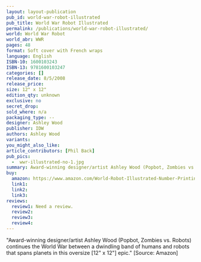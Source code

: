 ```yaml
---
layout: layout-publication
pub_id: world-war-robot-illustrated
pub_title: World War Robot Illustrated
permalink: /publications/world-war-robot-illustrated/
world: World War Robot
world_abr: WWR
pages: 48
format: Soft cover with French wraps
language: English
ISBN-10: 1600103243
ISBN-13: 9781600103247
categories: []
release_date: 8/5/2008
release_price: 
size: 12" x 12"
edition_qty: unknown
exclusive: no
secret_drop:
sold_where: n/a
packaging_type: --
designer: Ashley Wood
publisher: IDW
authors: Ashley Wood
variants:
you_might_also_like: 
article_contributors: [Phil Back]
pub_pics: 
  -  wwr-illustrated-no-1.jpg
summary: Award-winning designer/artist Ashley Wood (Popbot, Zombies vs. Robots) continues the World War between a dwindling band of humans and robots that spans planets in this oversize [12" x 12"] epic.  - From Amazon
buy:
  amazon: https://www.amazon.com/World-Robot-Illustrated-Number-Printing/dp/B0053U9CME
  link1: 
  link2: 
  link3: 
reviews:
  review1: Need a review.
  review2:
  review3:
  review4:
---
```

<p>"Award-winning designer/artist Ashley Wood (Popbot, Zombies vs. Robots) continues the World War between a dwindling band of humans and robots that spans planets in this oversize [12" x 12"] epic." [Source: Amazon]</p>